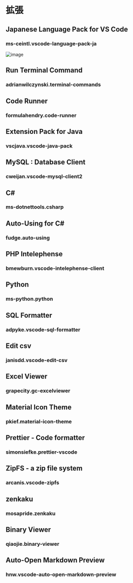 # 拡張

## Japanese Language Pack for VS Code
### ms-ceintl.vscode-language-pack-ja
![image](https://user-images.githubusercontent.com/1501327/132113151-df054e16-63a5-42db-8502-65a12c6afbbc.png)

## Run Terminal Command
### adrianwilczynski.terminal-commands

## Code Runner
### formulahendry.code-runner

## Extension Pack for Java
### vscjava.vscode-java-pack

## MySQL : Database Client
### cweijan.vscode-mysql-client2

## C#
### ms-dotnettools.csharp

## Auto-Using for C#
### fudge.auto-using

## PHP Intelephense
### bmewburn.vscode-intelephense-client

## Python
### ms-python.python

## SQL Formatter
### adpyke.vscode-sql-formatter

## Edit csv
### janisdd.vscode-edit-csv

## Excel Viewer
### grapecity.gc-excelviewer

## Material Icon Theme
### pkief.material-icon-theme

## Prettier - Code formatter
### simonsiefke.prettier-vscode

## ZipFS - a zip file system
### arcanis.vscode-zipfs

## zenkaku
### mosapride.zenkaku

## Binary Viewer
### qiaojie.binary-viewer

## Auto-Open Markdown Preview
### hnw.vscode-auto-open-markdown-preview
